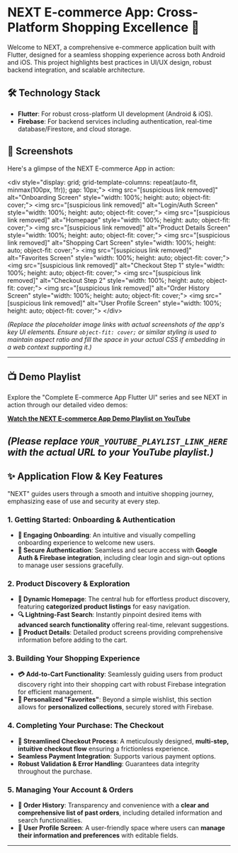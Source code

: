 # NEXT E-commerce App: Cross-Platform Shopping Excellence 🚀

Welcome to NEXT, a comprehensive e-commerce application built with Flutter, designed for a seamless shopping experience across both Android and iOS. This project highlights best practices in UI/UX design, robust backend integration, and scalable architecture.


## 🛠️ Technology Stack

  * **Flutter**: For robust cross-platform UI development (Android & iOS).
  * **Firebase**: For backend services including authentication, real-time database/Firestore, and cloud storage.



## 📸 Screenshots

Here's a glimpse of the NEXT E-commerce App in action:

\<div style="display: grid; grid-template-columns: repeat(auto-fit, minmax(100px, 1fr)); gap: 10px;"\>
\<img src="[suspicious link removed]" alt="Onboarding Screen" style="width: 100%; height: auto; object-fit: cover;"\>
\<img src="[suspicious link removed]" alt="Login/Auth Screen" style="width: 100%; height: auto; object-fit: cover;"\>
\<img src="[suspicious link removed]" alt="Homepage" style="width: 100%; height: auto; object-fit: cover;"\>
\<img src="[suspicious link removed]" alt="Product Details Screen" style="width: 100%; height: auto; object-fit: cover;"\>
\<img src="[suspicious link removed]" alt="Shopping Cart Screen" style="width: 100%; height: auto; object-fit: cover;"\>
\<img src="[suspicious link removed]" alt="Favorites Screen" style="width: 100%; height: auto; object-fit: cover;"\>
\<img src="[suspicious link removed]" alt="Checkout Step 1" style="width: 100%; height: auto; object-fit: cover;"\>
\<img src="[suspicious link removed]" alt="Checkout Step 2" style="width: 100%; height: auto; object-fit: cover;"\>
\<img src="[suspicious link removed]" alt="Order History Screen" style="width: 100%; height: auto; object-fit: cover;"\>
\<img src="[suspicious link removed]" alt="User Profile Screen" style="width: 100%; height: auto; object-fit: cover;"\>
\</div\>

*(Replace the placeholder image links with actual screenshots of the app's key UI elements. Ensure `object-fit: cover;` or similar styling is used to maintain aspect ratio and fill the space in your actual CSS if embedding in a web context supporting it.)*

-----

## 📺 Demo Playlist

Explore the "Complete E-commerce App Flutter UI" series and see NEXT in action through our detailed video demos:

[**Watch the NEXT E-commerce App Demo Playlist on YouTube**](https://www.google.com/search?q=YOUR_YOUTUBE_PLAYLIST_LINK_HERE)

*(Please replace `YOUR_YOUTUBE_PLAYLIST_LINK_HERE` with the actual URL to your YouTube playlist.)*
-----

## ✨ Application Flow & Key Features

"NEXT" guides users through a smooth and intuitive shopping journey, emphasizing ease of use and security at every step.

### 1\. **Getting Started: Onboarding & Authentication**

  * **🚀 Engaging Onboarding**: An intuitive and visually compelling onboarding experience to welcome new users.
  * **👤 Secure Authentication**: Seamless and secure access with **Google Auth & Firebase integration**, including clear login and sign-out options to manage user sessions gracefully.

### 2\. **Product Discovery & Exploration**

  * **🏡 Dynamic Homepage**: The central hub for effortless product discovery, featuring **categorized product listings** for easy navigation.
  * **🔍 Lightning-Fast Search**: Instantly pinpoint desired items with **advanced search functionality** offering real-time, relevant suggestions.
  * **🌟 Product Details**: Detailed product screens providing comprehensive information before adding to the cart.

### 3\. **Building Your Shopping Experience**

  * **💳 Add-to-Cart Functionality**: Seamlessly guiding users from product discovery right into their shopping cart with robust Firebase integration for efficient management.
  * **💖 Personalized "Favorites"**: Beyond a simple wishlist, this section allows for **personalized collections**, securely stored with Firebase.

### 4\. **Completing Your Purchase: The Checkout**

  * **🛒 Streamlined Checkout Process**: A meticulously designed, **multi-step, intuitive checkout flow** ensuring a frictionless experience.
  * **Seamless Payment Integration**: Supports various payment options.
  * **Robust Validation & Error Handling**: Guarantees data integrity throughout the purchase.

### 5\. **Managing Your Account & Orders**

  * **📜 Order History**: Transparency and convenience with a **clear and comprehensive list of past orders**, including detailed information and search functionalities.
  * **👤 User Profile Screen**: A user-friendly space where users can **manage their information and preferences** with editable fields.

-----
